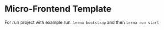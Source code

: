 # Micro-Frontend Template

For run project with example run:
<code>lerna bootstrap</code> and then
<code>lerna run start</code>
